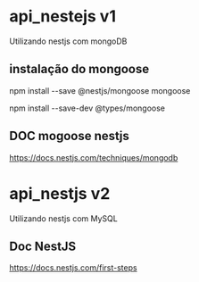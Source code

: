 # api_nestejs v1
Utilizando nestjs com  mongoDB

## instalação do mongoose
npm install --save @nestjs/mongoose mongoose

npm install --save-dev @types/mongoose
## DOC mogoose nestjs

https://docs.nestjs.com/techniques/mongodb

# api_nestjs v2
Utilizando nestjs com MySQL


## Doc NestJS

https://docs.nestjs.com/first-steps
